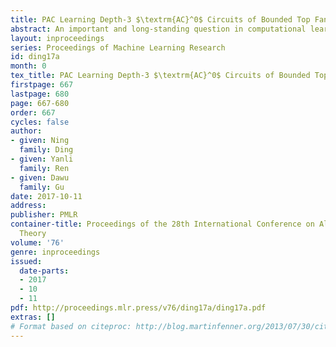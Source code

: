 ```yaml
---
title: PAC Learning Depth-3 $\textrm{AC}^0$ Circuits of Bounded Top Fanin
abstract: An important and long-standing question in computational learning theory is how to learn $\textrm{AC}^0$ circuits with respect to any distribution (i.e. PAC learning). All previous results either require that the underlying distribution is uniform Linial et al. (1993) (or simple variants of the uniform distribution) or restrict the depths of circuits being learned to 1 Valiant (1984) and 2 Klivans and Servedio (2004). As for the circuits of depth 3 or more, it is currently unknown how to PAC learn them. \newline In this paper we present an algorithm to PAC learn depth-3 $\textrm{AC}^0$ circuits of bounded top fanin over $(x_1,\cdots,x_n,\overline{x}_1,\cdots,\overline{x}_n)$. Our result is that every depth-3 $\textrm{AC}^0$ circuit of top fanin $K$ can be computed by a polynomial threshold function (PTF) of degree $\widetilde{O}(K\cdot n^{\frac{1}{2}})$, which means that it can be PAC learned in time $2^{\widetilde{O}(K\cdot n^{\frac{1}{2}})}$. In particular, when $K=O(n^{\epsilon_0})$ for any $\epsilon_0<\frac{1}{2}$, the time for learning is sub-exponential. We note that instead of employing some known tools we use some specific approximation in expressing such circuits in PTFs which can thus save a factor of $\textrm{polylog}(n)$ in degrees of the PTFs.
layout: inproceedings
series: Proceedings of Machine Learning Research
id: ding17a
month: 0
tex_title: PAC Learning Depth-3 $\textrm{AC}^0$ Circuits of Bounded Top Fanin
firstpage: 667
lastpage: 680
page: 667-680
order: 667
cycles: false
author:
- given: Ning
  family: Ding
- given: Yanli
  family: Ren
- given: Dawu
  family: Gu
date: 2017-10-11
address: 
publisher: PMLR
container-title: Proceedings of the 28th International Conference on Algorithmic Learning
  Theory
volume: '76'
genre: inproceedings
issued:
  date-parts:
  - 2017
  - 10
  - 11
pdf: http://proceedings.mlr.press/v76/ding17a/ding17a.pdf
extras: []
# Format based on citeproc: http://blog.martinfenner.org/2013/07/30/citeproc-yaml-for-bibliographies/
---
```

